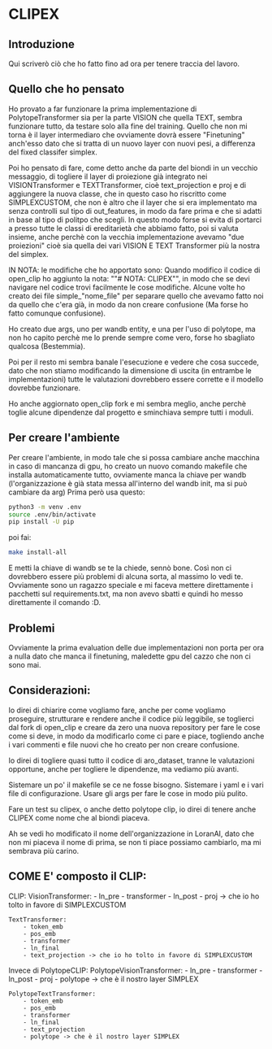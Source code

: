 # CLIPEX

## Introduzione
Qui scriverò ciò che ho fatto fino ad ora per tenere traccia del lavoro.

## Quello che ho pensato
Ho provato a far funzionare la prima implementazione di PolytopeTransformer sia per la parte VISION che quella TEXT, sembra funzionare tutto, da testare solo alla fine del training.
Quello che non mi torna è il layer intermediaro che ovviamente dovrà essere "Finetuning" anch'esso dato che si tratta di un nuovo layer con nuovi pesi, a differenza del fixed classifer simplex.

Poi ho pensato di fare, come detto anche da parte del biondi in un vecchio messaggio, di togliere il layer di proiezione già integrato nei VISIONTransformer e TEXTTransformer, cioè text_projection e proj e di aggiungere la nuova classe, che in questo caso ho riscritto come SIMPLEXCUSTOM, che non è altro che il layer che si era implementato ma senza controlli sul tipo di out_features, in modo da fare prima e che si adatti in base al tipo di politpo che scegli.
In questo modo forse si evita di portarci a presso tutte le classi di ereditarietà che abbiamo fatto, poi si valuta insieme, anche perchè con la vecchia implementazione avevamo "due proiezioni" cioè sia quella dei vari VISION E TEXT Transformer più la nostra del simplex.

IN NOTA: le modifiche che ho apportato sono: Quando modifico il codice di open_clip ho aggiunto la nota: ""# NOTA: CLIPEX"", in modo che se devi navigare nel codice trovi facilmente le cose modifiche. Alcune volte ho creato dei file simple_"nome_file" per separare quello che avevamo fatto noi da quello che c'era già, in modo da non creare confusione (Ma forse ho fatto comunque confusione).

Ho creato due args, uno per wandb entity, e una per l'uso di polytope, ma non ho capito perchè me lo prende sempre come vero, forse ho sbagliato qualcosa (Bestemmia).

Poi per il resto mi sembra banale l'esecuzione e vedere che cosa succede, dato che non stiamo modificando la dimensione di uscita (in entrambe le implementazioni) tutte le valutazioni dovrebbero essere corrette e il modello dovrebbe funzionare.

Ho anche aggiornato open_clip fork e mi sembra meglio, anche perchè toglie alcune dipendenze dal progetto e sminchiava sempre tutti i moduli.

## Per creare l'ambiente
Per creare l'ambiente, in modo tale che si possa cambiare anche macchina in caso di mancanza di gpu, ho creato un nuovo comando makefile che installa automaticamente tutto, ovviamente manca la chiave per wandb (l'organizzazione è già stata messa all'interno del wandb init, ma si può cambiare da arg)
Prima però usa questo:
```bash
python3 -m venv .env
source .env/bin/activate
pip install -U pip
```

poi fai:
```bash
make install-all
```

E metti la chiave di wandb se te la chiede, sennò bone. Così non ci dovrebbero essere più problemi di alcuna sorta, al massimo lo vedi te.
Ovviamente sono un ragazzo speciale e mi faceva mettere direttamente i pacchetti sul requirements.txt, ma non avevo sbatti e quindi ho messo direttamente il comando :D.

## Problemi
Ovviamente la prima evaluation delle due implementazioni non porta per ora a nulla dato che manca il finetuning, maledette gpu del cazzo che non ci sono mai.

## Considerazioni:
Io direi di chiarire come vogliamo fare, anche per come vogliamo proseguire, strutturare e rendere anche il codice più leggibile, se toglierci dal fork di open_clip e creare da zero una nuova repository per fare le cose come si deve, in modo da modificarlo come ci pare e piace, togliendo anche i vari commenti e file nuovi che ho creato per non creare confusione.

Io direi di togliere quasi tutto il codice di aro_dataset, tranne le valutazioni opportune, anche per togliere le dipendenze, ma vediamo più avanti.

Sistemare un po' il makefile se ce ne fosse bisogno.
Sistemare i yaml e i vari file di configurazione.
Usare gli args per fare le cose in modo più pulito.

Fare un test su clipex, o anche detto polytope clip, io direi di tenere anche CLIPEX come nome che al biondi piaceva.

Ah se vedi ho modificato il nome dell'organizzazione in LoranAI, dato che non mi piaceva il nome di prima, se non ti piace possiamo cambiarlo, ma mi sembrava più carino.

## COME E' composto il CLIP:
CLIP:
    VisionTransformer:
        - ln_pre
        - transformer
        - ln_post
        - proj -> che io ho tolto in favore di SIMPLEXCUSTOM

    TextTransformer:
        - token_emb
        - pos_emb
        - transformer
        - ln_final
        - text_projection -> che io ho tolto in favore di SIMPLEXCUSTOM

Invece di PolytopeCLIP:
    PolytopeVisionTransformer:
        - ln_pre
        - transformer
        - ln_post
        - proj
        - polytope -> che è il nostro layer SIMPLEX
    
    PolytopeTextTransformer:
        - token_emb
        - pos_emb
        - transformer
        - ln_final
        - text_projection
        - polytope -> che è il nostro layer SIMPLEX
